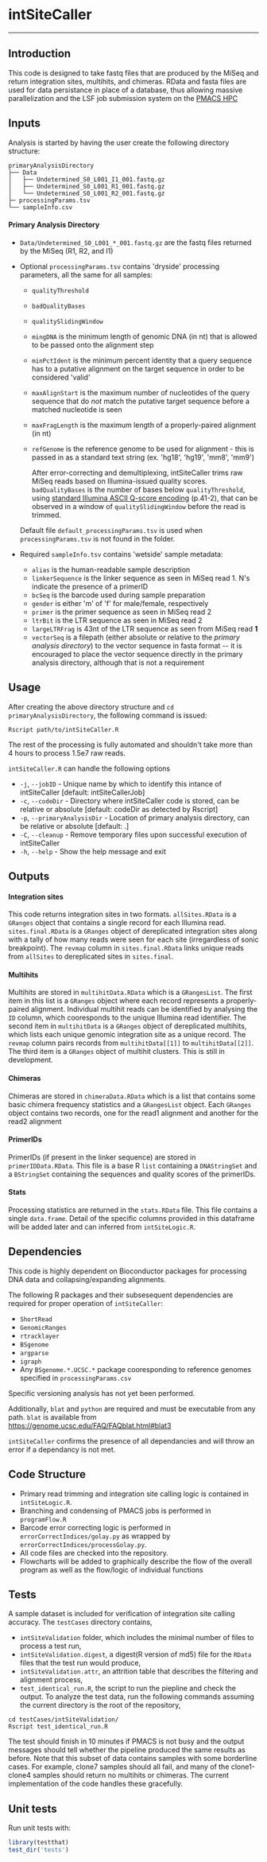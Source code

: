 # intSiteCaller

***


## Introduction
This code is designed to take fastq files that are produced by the MiSeq and
return integration sites, multihits, and chimeras.  RData and fasta files are
used for data persistance in place of a database, thus allowing massive
parallelization and the LSF job submission system on the [PMACS
HPC](http://www.med.upenn.edu/hpc/hardware-physical-environment.html)


## Inputs
                                    
Analysis is started by having the user create the following directory structure:

```
primaryAnalysisDirectory
├── Data
│   ├── Undetermined_S0_L001_I1_001.fastq.gz
│   ├── Undetermined_S0_L001_R1_001.fastq.gz
│   └── Undetermined_S0_L001_R2_001.fastq.gz
├─ processingParams.tsv
└── sampleInfo.csv
``` 
#### Primary Analysis Directory

* `Data/Undetermined_S0_L001_*_001.fastq.gz` are the fastq files returned by the MiSeq (R1, R2, and I1)
    
* Optional `processingParams.tsv` contains 'dryside' processing parameters, all the same for all samples:
	* `qualityThreshold`
	* `badQualityBases`
	* `qualitySlidingWindow`
	* `mingDNA` is the minimum length of genomic DNA (in nt) that is allowed to be passed onto the alignment step
	* `minPctIdent` is the minimum percent identity that a query sequence has to a putative alignment on the target sequence in order to be considered 'valid'
	* `maxAlignStart` is the maximum number of nucleotides of the query sequence that do *not* match the putative target sequence before a matched nucleotide is seen
	* `maxFragLength` is the maximum length of a properly-paired alignment (in nt)
	* `refGenome` is the reference genome to be used for alignment - this is passed in as a standard text string (ex. 'hg18', 'hg19', 'mm8', 'mm9')

		After error-correcting and demultiplexing, intSiteCaller trims raw MiSeq reads based on Illumina-issued quality scores.  `badQualityBases` is the number of bases below `qualityThreshold`, using [standard Illumina ASCII Q-score encoding](http://support.illumina.com/content/dam/illumina-support/documents/myillumina/a557afc4-bf0e-4dad-9e59-9c740dd1e751/casava_userguide_15011196d.pdf) (p.41-2), that can be observed in a window of `qualitySlidingWindow` before the read is trimmed.

    Default file `default_processingParams.tsv` is used when `processingParams.tsv` is not found in the folder.

* Required `sampleInfo.tsv` contains 'wetside' sample metadata:
	* `alias` is the human-readable sample description
	* `linkerSequence` is the linker sequence as seen in MiSeq read 1.  N's indicate the presence of a primerID
	* `bcSeq` is the barcode used during sample preparation 
	* `gender` is either 'm' of 'f' for male/female, respectively
	* `primer` is the primer sequence as seen in MiSeq read 2
	* `ltrBit` is the LTR sequence as seen in MiSeq read 2
	* `largeLTRFrag` is 43nt of the LTR sequence as seen from MiSeq read **1**
	* `vectorSeq` is a filepath (either absolute or relative to the *primary analysis directory*) to the vector sequence in fasta format -- it is encouraged to place the vector sequence directly in the primary analysis directory, although that is not a requirement

## Usage

After creating the above directory structure and `cd primaryAnalysisDirectory`, the following command is issued:

```Rscript path/to/intSiteCaller.R```

The rest of the processing is fully automated and shouldn't take more than 4 hours to process 1.5e7 raw reads.

`intSiteCaller.R` can handle the following options
* `-j`, `--jobID` - Unique name by which to identify this intance of intSiteCaller [default: intSiteCallerJob]
* `-c`, `--codeDir` - Directory where intSiteCaller code is stored, can be relative or absolute [default: codeDir as detected by Rscript]
* `-p`, `--primaryAnalysisDir` - Location of primary analysis directory, can be relative or absolute [default: .]
* `-C`, `--cleanup` - Remove temporary files upon successful execution of intSiteCaller
* `-h`, `--help` - Show the help message and exit



## Outputs

#### Integration sites
This code returns integration sites in two formats.  `allSites.RData` is a
`GRanges` object that contains a single record for each Illumina read.
`sites.final.RData` is a `GRanges` object of dereplicated integration sites
along with a tally of how many reads were seen for each site (irregardless of
sonic breakpoint).  The `revmap` column in `sites.final.RData` links unique
reads from `allSites` to dereplicated sites in `sites.final`.


#### Multihits
Multihits are stored in `multihitData.RData` which is a `GRangesList`.  The
first item in this list is a `GRanges` object where each record represents a
properly-paired alignment.  Individual multihit reads can be identified by
analysing the `ID` column, which cooresponds to the unique Illumina read
identifier.  The second item in `multihitData` is a `GRanges` object of
dereplicated multihits, which lists each unique genomic integration site as a
unique record.  The `revmap` column pairs records from `multihitData[[1]]` to
`multihitData[[2]]`.  The third item is a `GRanges` object of multihit
clusters.  This is still in development.

#### Chimeras
Chimeras are stored in `chimeraData.RData` which is a list that contains some
basic chimera frequency statistics and a `GRangesList` object.  Each `GRanges`
object contains two records, one for the read1 alignment and another for the
read2 alignment

#### PrimerIDs
PrimerIDs (if present in the linker sequence) are stored in
`primerIDData.RData`.  This file is a base R `list` containing a `DNAStringSet`
and a `BStringSet` containing the sequences and quality scores of the
primerIDs.

#### Stats
Processing statistics are returned in the `stats.RData` file.  This file
contains a single `data.frame`.  Detail of the specific columns provided in
this dataframe will be added later and can inferred from `intSiteLogic.R`.



## Dependencies

This code is highly dependent on Bioconductor packages for processing DNA data and collapsing/expanding alignments.

The following R packages and their subsesequent dependencies are required for proper operation of `intSiteCaller`:
* `ShortRead`
* `GenomicRanges`
* `rtracklayer`
* `BSgenome`
* `argparse`
* `igraph`
* Any `BSgenome.*.UCSC.*` package cooresponding to reference genomes specified in `processingParams.csv`

Specific versioning analysis has not yet been performed.

Additionally, `blat` and `python` are required and must be executable from any path.
`blat` is available from https://genome.ucsc.edu/FAQ/FAQblat.html#blat3

`intSiteCaller` confirms the presence of all dependancies and will throw an error if a dependancy is not met.

## Code Structure

- Primary read trimming and integration site calling logic is contained in `intSiteLogic.R`.
- Branching and condensing of PMACS jobs is performed in `programFlow.R`
- Barcode error correcting logic is performed in `errorCorrectIndices/golay.py` as wrapped by `errorCorrectIndices/processGolay.py`.
- All code files are checked into the repository.
- Flowcharts will be added to graphically describe the flow of the overall program as well as the flow/logic of individual functions


## Tests

A sample dataset is included for verification of integration site calling accuracy. The `testCases` directory contains, 
- `intSiteValidation` folder, which includes the minimal number of files to process a test run, 
- `intSiteValidation.digest`, a digest(R version of md5) file for the `RData` files that the test run would produce, 
- `intSiteValidation.attr`, an attrition table that describes the filtering and alignment process,
- `test_identical_run.R`, the script to run the piepline and check the output. 
To analyze the test data, run the following commands assuming the current directory is the root of the repository,
```
cd testCases/intSiteValidation/
Rscript test_identical_run.R
```
The test should finish in 10 minutes if PMACS is not busy and the output messages should tell whether the pipeline produced the same results as before. Note that this subset of data contains samples with some borderline cases. For example, clone7 samples should all fail, and many of the clone1-clone4 samples should return no multihits or chimeras. The current implementation of the code handles these gracefully.

## Unit tests

Run unit tests with:

```r
library(testthat)
test_dir('tests')
```
